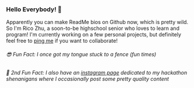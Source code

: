 ### Hello Everybody! 👋

Apparently you can make ReadMe bios on Github now, which is pretty wild. So I'm Rico Zhu, a soon-to-be highschool senior who loves to learn and program! I'm currently working on a few personal projects, but definitely feel free to [ping me](mailto:ricozhuthegreat@hotmail.com "my email") if you want to collaborate!

###### 😎 Fun Fact: I once got my tongue stuck to a fence (fun times)
###### 👀 2nd Fun Fact: I also have an [instagram page](https://instagram.com/ricohacks) dedicated to my hackathon shenanigans where I occasionally post some pretty quality content

<!--
**ricozhuthegreat/ricozhuthegreat** is a ✨ _special_ ✨ repository because its `README.md` (this file) appears on your GitHub profile.

Here are some ideas to get you started:

- 🔭 I’m currently working on ...
- 🌱 I’m currently learning ...
- 👯 I’m looking to collaborate on ...
- 🤔 I’m looking for help with ...
- 💬 Ask me about ...
- 📫 How to reach me: ...
- 😄 Pronouns: ...
- ⚡ Fun fact: ...
-->

